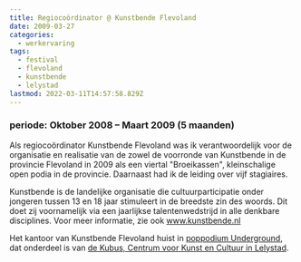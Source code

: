 ```yaml
---
title: Regiocoördinator @ Kunstbende Flevoland
date: 2009-03-27
categories:
  - werkervaring
tags:
  - festival
  - flevoland
  - kunstbende
  - lelystad
lastmod: 2022-03-11T14:57:58.829Z
---
```


### periode: Oktober 2008 – Maart 2009 (5 maanden)

Als regiocoördinator Kunstbende Flevoland was ik verantwoordelijk voor de organisatie en realisatie van de zowel de voorronde van Kunstbende in de provincie Flevoland in 2009 als een viertal "Broeikassen", kleinschalige open podia in de provincie. Daarnaast had ik de leiding over vijf stagiaires.

Kunstbende is de landelijke organisatie die cultuurparticipatie onder jongeren tussen 13 en 18 jaar stimuleert in de breedste zin des woords. Dit doet zij voornamelijk via een jaarlijkse talentenwedstrijd in alle denkbare disciplines. Voor meer informatie, zie ook www.kunstbende.nl

Het kantoor van Kunstbende Flevoland huist in [poppodium Underground](http://www.undergroundlelystad.nl), dat onderdeel is van [de Kubus, Centrum voor Kunst en Cultuur in Lelystad](http://www.dekubuslelystad.nl/).
